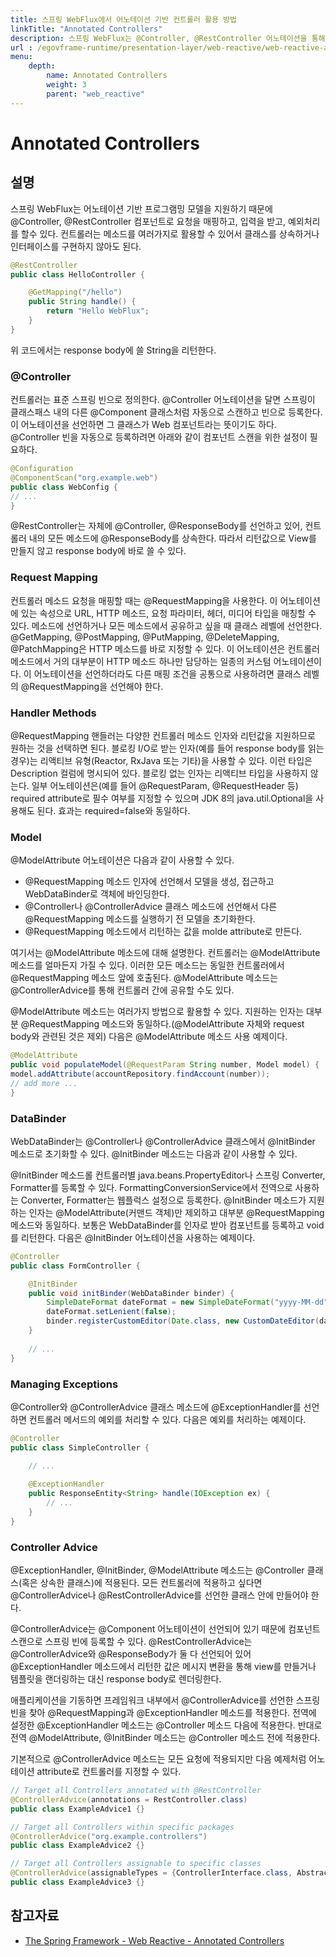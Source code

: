 ```yaml
---
title: 스프링 WebFlux에서 어노테이션 기반 컨트롤러 활용 방법
linkTitle: "Annotated Controllers"
description: 스프링 WebFlux는 @Controller, @RestController 어노테이션을 통해 요청을 매핑하고 입력 처리 및 예외 처리를 지원한다. 컨트롤러는 메소드 기반으로 동작하며, 상속이나 인터페이스 구현 없이도 다양한 방식으로 활용할 수 있다.
url : /egovframe-runtime/presentation-layer/web-reactive/web-reactive-annotated-controllers/
menu:
    depth:
        name: Annotated Controllers
        weight: 3
        parent: "web_reactive"
---
```

# Annotated Controllers

## 설명
스프링 WebFlux는 어노테이션 기반 프로그램밍 모델을 지원하기 때문에 @Controller, @RestController 컴포넌트로 요청을 매핑하고, 입력을 받고, 예외처리를 할수 있다. 컨트롤러는 메소드를 여러가지로 활용할 수 있어서 클래스를 상속하거나 인터페이스를 구현하지 않아도 된다.
```java
@RestController
public class HelloController {

    @GetMapping("/hello")
    public String handle() {
        return "Hello WebFlux";
    }
}
```
위 코드에서는 response body에 쓸 String을 리턴한다.

### @Controller
컨트롤러는 표준 스프링 빈으로 정의한다. @Controller 어노테이션을 달면 스프링이 클래스패스 내의 다른 @Component 클래스처럼 자동으로 스캔하고 빈으로 등록한다. 이 어노테이션을 선언하면 그 클래스가 Web 컴포넌트라는 뜻이기도 하다.
@Controller 빈을 자동으로 등록하려면 아래와 같이 컴포넌트 스캔을 위한 설정이 필요하다.
```java
@Configuration
@ComponentScan("org.example.web")
public class WebConfig {
// ...
}
```
@RestController는 자체에 @Controller, @ResponseBody를 선언하고 있어, 컨트롤러 내의 모든 메소드에 @ResponseBody를 상속한다. 따라서 리턴값으로 View를 만들지 않고 response body에 바로 쓸 수 있다.

### Request Mapping
컨트롤러 메소드 요청을 매핑할 때는 @RequestMapping을 사용한다. 이 어노테이션에 있는 속성으로 URL, HTTP 메소드, 요청 파라미터, 헤더, 미디어 타입을 매칭할 수 있다. 메소드에 선언하거나 모든 메소드에서 공유하고 싶을 때 클래스 레벨에 선언한다.
@GetMapping, @PostMapping, @PutMapping, @DeleteMapping, @PatchMapping은 HTTP 메소드를 바로 지정할 수 있다. 이 어노테이션은 컨트롤러 메소드에서 거의 대부분이 HTTP 메소드 하나만 담당하는 일종의 커스텀 어노테이션이다. 이 어노테이션을 선언하더라도 다른 매핑 조건을 공통으로 사용하려면 클래스 레벨의 @RequestMapping을 선언해야 한다.

### Handler Methods
@RequestMapping 핸들러는 다양한 컨트롤러 메소드 인자와 리턴값을 지원하므로 원하는 것을 선택하면 된다.
블로킹 I/O로 받는 인자(예를 들어 response body를 읽는 경우)는 리액티브 유형(Reactor, RxJava 또는 기타)을 사용할 수 있다. 이런 타입은 Description 컬럼에 명시되어 있다. 블로킹 없는 인자는 리액티브 타입을 사용하지 않는다.
일부 어노테이션은(예를 들어 @RequestParam, @RequestHeader 등) required attribute로 필수 여부를 지정할 수 있으며 JDK 8의 java.util.Optional을 사용해도 된다. 효과는 required=false와 동일하다.

### Model
@ModelAttribute 어노테이션은 다음과 같이 사용할 수 있다.

- @RequestMapping 메소드 인자에 선언해서 모델을 생성, 접근하고 WebDataBinder로 객체에 바인딩한다.
- @Controller나 @ControllerAdvice 클래스 메소드에 선언해서 다른 @RequestMapping 메소드를 실행하기 전 모델을 초기화한다.
- @RequestMapping 메소드에서 리턴하는 값을 molde attribute로 만든다.

여기서는 @ModelAttribute 메소드에 대해 설명한다. 컨트롤러는 @ModelAttribute 메소드를 얼마든지 가질 수 있다. 이러한 모든 메소드는 동일한 컨트롤러에서 @RequestMapping 메소드 앞에 호출된다. @ModelAttribute 메소드는 @ControllerAdvice를 통해 컨트롤러 간에 공유할 수도 있다.

@ModelAttribute 메소드는 여러가지 방법으로 활용할 수 있다. 지원하는 인자는 대부분 @RequestMapping 메소드와 동일하다.(@ModelAttribute 자체와 request body와 관련된 것은 제외)
다음은 @ModelAttribute 메소드 사용 예제이다.
```java
@ModelAttribute
public void populateModel(@RequestParam String number, Model model) {
model.addAttribute(accountRepository.findAccount(number));
// add more ...
}
```

### DataBinder
WebDataBinder는 @Controller나 @ControllerAdvice 클래스에서 @InitBinder 메소드로 초기화할 수 있다.
@InitBinder 메소드는 다음과 같이 사용할 수 있다.

@InitBinder 메소드롤 컨트롤러별 java.beans.PropertyEditor나 스프링 Converter, Formatter를 등록할 수 있다.
FormattingConversionService에서 전역으로 사용하는 Converter, Formatter는 웹플럭스 설정으로 등록한다.
@InitBinder 메소드가 지원하는 인자는 @ModelAttribute(커맨드 객체)만 제외하고 대부분 @RequestMapping 메소드와 동일하다.
보통은 WebDataBinder를 인자로 받아 컴포넌트를 등록하고 void를 리턴한다. 다음은 @InitBinder 어노테이션을 사용하는 예제이다.

```java
@Controller
public class FormController {

    @InitBinder
    public void initBinder(WebDataBinder binder) {
        SimpleDateFormat dateFormat = new SimpleDateFormat("yyyy-MM-dd");
        dateFormat.setLenient(false);
        binder.registerCustomEditor(Date.class, new CustomDateEditor(dateFormat, false));
    }
 
    // ...
}
```

### Managing Exceptions
@Controller와 @ControllerAdvice 클래스 메소드에 @ExceptionHandler를 선언하면 컨트롤러 메서드의 예외를 처리할 수 있다. 다음은 예외를 처리하는 예제이다.

```java
@Controller
public class SimpleController {

    // ...
 
    @ExceptionHandler
    public ResponseEntity<String> handle(IOException ex) {
        // ...
    }
}
```

### Controller Advice
@ExceptionHandler, @InitBinder, @ModelAttribute 메소드는 @Controller 클래스(혹은 상속한 클래스)에 적용된다.
모든 컨트롤러에 적용하고 싶다면 @ControllerAdvice나 @RestControllerAdvice를 선언한 클래스 안에 만들어야 한다.

@ControllerAdvice는 @Component 어노테이션이 선언되어 있기 때문에 컴포넌트 스캔으로 스프링 빈에 등록할 수 있다.
@RestControllerAdvice는 @ControllerAdvice와 @ResponseBody가 둘 다 선언되어 있어 @ExceptionHandler 메소드에서 리턴한 값은 메시지 변환을 통해 view를 만들거나 템플릿을 랜더링하는 대신 response body로 렌더링한다.

애플리케이션을 기동하면 프레임워크 내부에서 @ControllerAdvice를 선언한 스프링 빈을 찾아 @RequestMapping과 @ExceptionHandler 메소드를 적용한다.
전역에 설정한 @ExceptionHandler 메소드는 @Controller 메소드 다음에 적용한다. 반대로 전역 @ModelAttribute, @InitBinder 메소드는 @Controller 메소드 전에 적용한다.

기본적으로 @ControllerAdvice 메소드는 모든 요청에 적용되지만 다음 예제처럼 어노테이션 attribute로 컨트롤러를 지정할 수 있다.

```java
// Target all Controllers annotated with @RestController
@ControllerAdvice(annotations = RestController.class)
public class ExampleAdvice1 {}

// Target all Controllers within specific packages
@ControllerAdvice("org.example.controllers")
public class ExampleAdvice2 {}

// Target all Controllers assignable to specific classes
@ControllerAdvice(assignableTypes = {ControllerInterface.class, AbstractController.class})
public class ExampleAdvice3 {}
```

## 참고자료
- [The Spring Framework - Web Reactive - Annotated Controllers](https://docs.spring.io/spring-framework/docs/5.3.27/reference/html/web-reactive.html#webflux-controller)